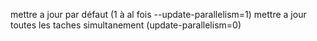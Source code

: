mettre a jour par défaut (1 à al fois --update-parallelism=1)
mettre a jour toutes les taches simultanement (update-parallelism=0)


